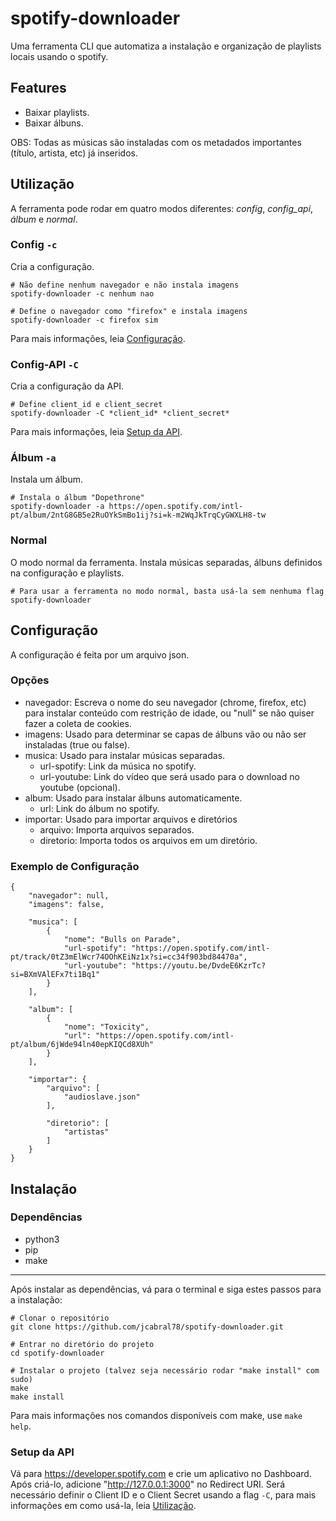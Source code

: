 # spotify-downloader

Uma ferramenta CLI que automatiza a instalação e organização de playlists locais usando o spotify.

## Features

- Baixar playlists.
- Baixar álbuns.

OBS: Todas as músicas são instaladas com os metadados importantes (título, artista, etc) já inseridos.

## Utilização

A ferramenta pode rodar em quatro modos diferentes: *config*, *config_api*, *álbum* e *normal*.

### Config `-c`

Cria a configuração.

    # Não define nenhum navegador e não instala imagens
    spotify-downloader -c nenhum nao

    # Define o navegador como "firefox" e instala imagens
    spotify-downloader -c firefox sim

Para mais informações, leia [Configuração](#configuração).

### Config-API `-C`

Cria a configuração da API.

    # Define client_id e client_secret
    spotify-downloader -C *client_id* *client_secret*

Para mais informações, leia [Setup da API](#setup-da-api).

### Álbum `-a`

Instala um álbum.

    # Instala o álbum "Dopethrone"
    spotify-downloader -a https://open.spotify.com/intl-pt/album/2ntG8GB5e2RuOYkSmBo1ij?si=k-m2WqJkTrqCyGWXLH8-tw

### Normal

O modo normal da ferramenta. Instala músicas separadas, álbuns definidos na configuração e playlists.

    # Para usar a ferramenta no modo normal, basta usá-la sem nenhuma flag
    spotify-downloader

## Configuração

A configuração é feita por um arquivo json.

### Opções

- navegador: Escreva o nome do seu navegador (chrome, firefox, etc) para instalar conteúdo com restrição de idade, ou "null" se não quiser fazer a coleta de cookies.
- imagens: Usado para determinar se capas de álbuns vão ou não ser instaladas (true ou false).
- musica: Usado para instalar músicas separadas.
    - url-spotify: Link da música no spotify.
    - url-youtube: Link do vídeo que será usado para o download no youtube (opcional).
- album: Usado para instalar álbuns automaticamente.
    - url: Link do álbum no spotify.
- importar: Usado para importar arquivos e diretórios
    - arquivo: Importa arquivos separados.
    - diretorio: Importa todos os arquivos em um diretório.

### Exemplo de Configuração

    {
        "navegador": null,
        "imagens": false,
    
        "musica": [
            {
                "nome": "Bulls on Parade",
                "url-spotify": "https://open.spotify.com/intl-pt/track/0tZ3mElWcr74OOhKEiNz1x?si=cc34f903bd84470a",
                "url-youtube": "https://youtu.be/DvdeE6KzrTc?si=BXmVAlEFx7ti1Bq1"
            }
        ],

        "album": [
            {
                "nome": "Toxicity",
                "url": "https://open.spotify.com/intl-pt/album/6jWde94ln40epKIQCd8XUh"
            }
        ],

        "importar": {
            "arquivo": [
                "audioslave.json"
            ],
    
            "diretorio": [
                "artistas"
            ]
        }
    }

## Instalação

### Dependências

- python3
- pip
- make
***

Após instalar as dependências, vá para o terminal e siga estes passos para a instalação:

    # Clonar o repositório
    git clone https://github.com/jcabral78/spotify-downloader.git

    # Entrar no diretório do projeto
    cd spotify-downloader

    # Instalar o projeto (talvez seja necessário rodar "make install" com sudo)
    make
    make install

Para mais informações nos comandos disponíveis com make, use `make help`.

### Setup da API

Vá para https://developer.spotify.com e crie um aplicativo no Dashboard. Após criá-lo, adicione "http://127.0.0.1:3000" no Redirect URI. Será necessário definir o Client ID e o Client Secret usando a flag `-C`, para mais informações em como usá-la, leia [Utilização](#utilização).
